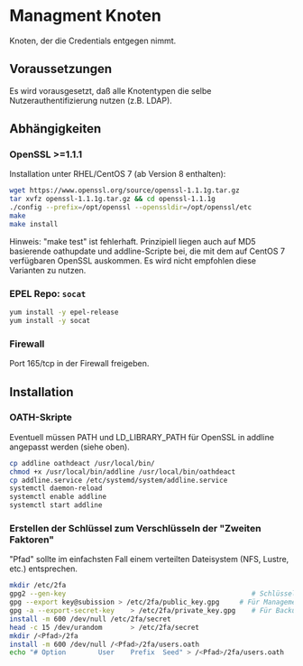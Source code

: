 # Managment Knoten

Knoten, der die Credentials entgegen nimmt.

## Voraussetzungen

Es wird vorausgesetzt, daß alle Knotentypen die selbe Nutzerauthentifizierung nutzen (z.B. LDAP).

## Abhängigkeiten

### OpenSSL >=1.1.1 

Installation unter RHEL/CentOS 7 (ab Version 8 enthalten):

```bash
wget https://www.openssl.org/source/openssl-1.1.1g.tar.gz
tar xvfz openssl-1.1.1g.tar.gz && cd openssl-1.1.1g
./config --prefix=/opt/openssl --openssldir=/opt/openssl/etc
make
make install
```

Hinweis: "make test" ist fehlerhaft. Prinzipiell liegen auch auf MD5 basierende oathupdate und addline-Scripte bei, die mit dem auf CentOS 7 verfügbaren OpenSSL auskommen. Es wird nicht empfohlen diese Varianten zu nutzen.

### EPEL Repo: `socat`

```bash
yum install -y epel-release
yum install -y socat
```

### Firewall

 Port 165/tcp in der Firewall freigeben.

## Installation

### OATH-Skripte

Eventuell müssen PATH und LD_LIBRARY_PATH für OpenSSL in addline angepasst werden (siehe oben).

```bash
cp addline oathdeact /usr/local/bin/
chmod +x /usr/local/bin/addline /usr/local/bin/oathdeact
cp addline.service /etc/systemd/system/addline.service
systemctl daemon-reload
systemctl enable addline
systemctl start addline
```

### Erstellen der Schlüssel zum Verschlüsseln der "Zweiten Faktoren"

"Pfad" sollte im einfachsten Fall einem verteilten Dateisystem (NFS, Lustre, etc.) entsprechen.

```bash
mkdir /etc/2fa
gpg2 --gen-key                                              # Schlüssel für die Mail-Adresse "key@subission" erzeugen
gpg --export key@subission > /etc/2fa/public_key.gpg     # Für Management- und QR-Generator-Knoten
gpg -a --export-secret-key    > /etc/2fa/private_key.gpg    # Für Backup etc.
install -m 600 /dev/null /etc/2fa/secret
head -c 15 /dev/urandom       > /etc/2fa/secret
mkdir /<Pfad>/2fa
install -m 600 /dev/null /<Pfad>/2fa/users.oath
echo "# Option        User    Prefix  Seed" > /<Pfad>/2fa/users.oath
```



